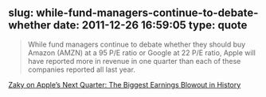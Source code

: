 slug: while-fund-managers-continue-to-debate-whether
date: 2011-12-26 16:59:05
type: quote
---

> While fund managers continue to debate whether they should buy Amazon (AMZN) at a 95 P/E ratio or Google at 22 P/E ratio, Apple will have reported more in revenue in one quarter than each of these companies reported all last year.

[Zaky on Apple’s Next Quarter: The Biggest Earnings Blowout in History](http://bullishcross.com/apple-fiscal-q1-the-biggest-earnings-blowout-in-the-history/)
